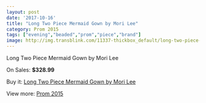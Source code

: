 ```yaml
---
layout: post
date: '2017-10-16'
title: "Long Two Piece Mermaid Gown by Mori Lee"
category: Prom 2015
tags: ["evening","beaded","prom","piece","brand"]
image: http://img.transblink.com/11337-thickbox_default/long-two-piece-mermaid-gown-by-mori-lee.jpg
---
```

Long Two Piece Mermaid Gown by Mori Lee

On Sales: **$328.99**
<a href="https://www.transblink.com/en/prom-2015/3687-long-two-piece-mermaid-gown-by-mori-lee.html"><amp-img layout="responsive" width="600" height="600" src="//img.transblink.com/11337-thickbox_default/long-two-piece-mermaid-gown-by-mori-lee.jpg" alt="Long Two Piece Mermaid Gown by Mori Lee 0" /></a>
<a href="https://www.transblink.com/en/prom-2015/3687-long-two-piece-mermaid-gown-by-mori-lee.html"><amp-img layout="responsive" width="600" height="600" src="//img.transblink.com/11338-thickbox_default/long-two-piece-mermaid-gown-by-mori-lee.jpg" alt="Long Two Piece Mermaid Gown by Mori Lee 1" /></a>

Buy it: [Long Two Piece Mermaid Gown by Mori Lee](https://www.transblink.com/en/prom-2015/3687-long-two-piece-mermaid-gown-by-mori-lee.html "Long Two Piece Mermaid Gown by Mori Lee")

View more: [Prom 2015](https://www.transblink.com/en/10-prom-2015 "Prom 2015")
